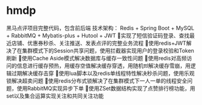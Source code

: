 # hmdp
 黑马点评项目完整代码，包含前后端
技术架构： Redis + Spring Boot + MySQL + RabbitMQ + Mybatis-plus + Hutool + JWT 
实现了短信验证码登录、查找最近店铺、优惠券秒杀、关注推送、发表点评的完整业务流程
使用redis+JWT解决了在集群模式下的Session共享问题，使用拦截器实现用户的登录校验和Token刷新
使用Cache Aside模式解决数据库与缓存一致性问题
使用redis对高频访问的信息进行缓存预热，用缓存空值解决缓存穿透，用随机ttl解决缓存雪崩，用逻辑过期解决缓存击穿
使用lua脚本以及redis单线程特性解决秒杀问题，使用乐观锁解决超卖问题
使用redis分布式锁解决了在集群模式下一人一单的线程安全问题，使用RabbitMQ实现异步下单
使用ZSet数据结构实现了点赞排行榜功能，用set以及集合运算实现关注和共同关注功能

